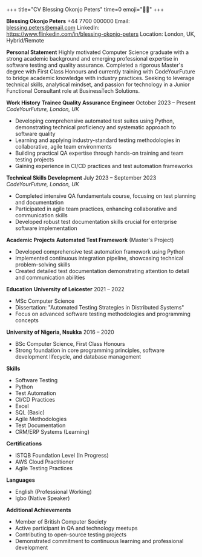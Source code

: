 +++
title="CV Blessing Okonjo Peters" 
time=0 
emoji="✍🏿" 
+++

**Blessing Okonjo Peters**
+44 7700 000000
Email: blessing.peters@email.com
LinkedIn: https://www.flinkedin.com/in/blessing-okonjo-peters
Location: London, UK, Hybrid/Remote

**Personal Statement**
Highly motivated Computer Science graduate with a strong academic background and emerging professional expertise in software testing and quality assurance. Completed a rigorous Master's degree with First Class Honours and currently training with CodeYourFuture to bridge academic knowledge with industry practices. Seeking to leverage technical skills, analytical mindset, and passion for technology in a Junior Functional Consultant role at BusinessTech Solutions.

**Work History**
**Trainee Quality Assurance Engineer** October 2023 – Present
_CodeYourFuture, London, UK_

- Developing comprehensive automated test suites using Python, demonstrating technical proficiency and systematic approach to software quality
- Learning and applying industry-standard testing methodologies in collaborative, agile team environments
- Building practical QA expertise through hands-on training and team testing projects
- Gaining experience in CI/CD practices and test automation frameworks

**Technical Skills Development** July 2023 – September 2023
_CodeYourFuture, London, UK_

- Completed intensive QA fundamentals course, focusing on test planning and documentation
- Participated in agile team practices, enhancing collaborative and communication skills
- Developed robust test documentation skills crucial for enterprise software implementation

**Academic Projects**
**Automated Test Framework** (Master's Project)

- Developed comprehensive test automation framework using Python
- Implemented continuous integration pipeline, showcasing technical problem-solving skills
- Created detailed test documentation demonstrating attention to detail and communication abilities

**Education**
**University of Leicester** 2021 – 2022

- MSc Computer Science
- Dissertation: "Automated Testing Strategies in Distributed Systems"
- Focus on advanced software testing methodologies and programming concepts

**University of Nigeria, Nsukka** 2016 – 2020

- BSc Computer Science, First Class Honours
- Strong foundation in core programming principles, software development lifecycle, and database management

**Skills**

- Software Testing
- Python
- Test Automation
- CI/CD Practices
- Excel
- SQL (Basic)
- Agile Methodologies
- Test Documentation
- CRM/ERP Systems (Learning)

**Certifications**

- ISTQB Foundation Level (In Progress)
- AWS Cloud Practitioner
- Agile Testing Practices

**Languages**

- English (Professional Working)
- Igbo (Native Speaker)

**Additional Achievements**

- Member of British Computer Society
- Active participant in QA and technology meetups
- Contributing to open-source testing projects
- Demonstrated commitment to continuous learning and professional development
